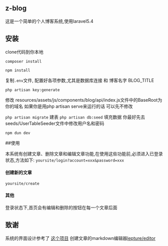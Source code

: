 ## z-blog

这是一个简单的个人博客系统,使用laravel5.4

## 安装

clone代码到你本地

```composer install```

```npm install```

复制```.env```文件, 配置好各项参数,尤其是数据库连接 和 博客名字  BLOG_TITLE

```php artisan key:generate```

修改 resources/assets/js/components/blog/api/index.js文件中的BaseRoot为你的域名
如果你是用php artisan serve来运行的话 可以先不修改

```php artisan migrate``` 建表
```php artisan db:seed``` 填充数据  你最好先去seeds/UserTableSeeder文件中修改用户名和密码

```npm dun dev```

##使用

本系统有创建文章、删除文章和编辑文章功能,在使用这些功能前,必须进入已登录状态,方法如下:
```yoursite/login?account=xxx&password=xxx  ```

#### 创建新的文章

```
yoursite/create
```

#### 其他
登录状态下,首页会有编辑和删除的按钮在每一个文章后面

## 致谢
系统的界面设计参考了 [这个项目](https://github.com/viko16/vue-ghpages-blog)
创建文章的markdown编辑器[lepture/editor](https://github.com/lepture/editor)